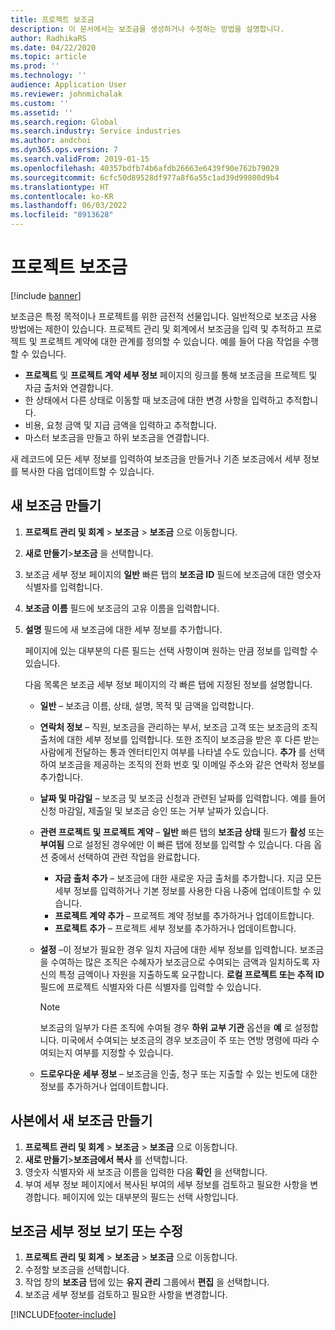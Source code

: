 ```yaml
---
title: 프로젝트 보조금
description: 이 문서에서는 보조금을 생성하거나 수정하는 방법을 설명합니다.
author: RadhikaRS
ms.date: 04/22/2020
ms.topic: article
ms.prod: ''
ms.technology: ''
audience: Application User
ms.reviewer: johnmichalak
ms.custom: ''
ms.assetid: ''
ms.search.region: Global
ms.search.industry: Service industries
ms.author: andchoi
ms.dyn365.ops.version: 7
ms.search.validFrom: 2019-01-15
ms.openlocfilehash: 40357bdfb74b6afdb26663e6439f90e762b79029
ms.sourcegitcommit: 6cfc50d89528df977a8f6a55c1ad39d99800d9b4
ms.translationtype: HT
ms.contentlocale: ko-KR
ms.lasthandoff: 06/03/2022
ms.locfileid: "8913628"
---
```

# <a name="project-grants"></a>프로젝트 보조금

[!include [banner](../includes/banner.md)]

보조금은 특정 목적이나 프로젝트를 위한 금전적 선물입니다. 일반적으로 보조금 사용 방법에는 제한이 있습니다. 프로젝트 관리 및 회계에서 보조금을 입력 및 추적하고 프로젝트 및 프로젝트 계약에 대한 관계를 정의할 수 있습니다. 예를 들어 다음 작업을 수행할 수 있습니다.

- **프로젝트** 및 **프로젝트 계약 세부 정보** 페이지의 링크를 통해 보조금을 프로젝트 및 자금 출처와 연결합니다.
- 한 상태에서 다른 상태로 이동할 때 보조금에 대한 변경 사항을 입력하고 추적합니다.
- 비용, 요청 금액 및 지급 금액을 입력하고 추적합니다.
- 마스터 보조금을 만들고 하위 보조금을 연결합니다.

새 레코드에 모든 세부 정보를 입력하여 보조금을 만들거나 기존 보조금에서 세부 정보를 복사한 다음 업데이트할 수 있습니다.

## <a name="create-a-new-grant"></a>새 보조금 만들기

1. **프로젝트 관리 및 회계** \> **보조금** \> **보조금** 으로 이동합니다.
2. **새로 만들기**\>**보조금** 을 선택합니다.
3. 보조금 세부 정보 페이지의 **일반** 빠른 탭의 **보조금 ID** 필드에 보조금에 대한 영숫자 식별자를 입력합니다.
4. **보조금 이름** 필드에 보조금의 고유 이름을 입력합니다.
5. **설명** 필드에 새 보조금에 대한 세부 정보를 추가합니다.

    페이지에 있는 대부분의 다른 필드는 선택 사항이며 원하는 만큼 정보를 입력할 수 있습니다.

    다음 목록은 보조금 세부 정보 페이지의 각 빠른 탭에 지정된 정보를 설명합니다.

    - **일반** – 보조금 이름, 상태, 설명, 목적 및 금액을 입력합니다.
    - **연락처 정보** – 직원, 보조금을 관리하는 부서, 보조금 고객 또는 보조금의 조직 출처에 대한 세부 정보를 입력합니다. 또한 조직이 보조금을 받은 후 다른 받는 사람에게 전달하는 통과 엔터티인지 여부를 나타낼 수도 있습니다. **추가** 를 선택하여 보조금을 제공하는 조직의 전화 번호 및 이메일 주소와 같은 연락처 정보를 추가합니다.
    - **날짜 및 마감일** – 보조금 및 보조금 신청과 관련된 날짜를 입력합니다. 예를 들어 신청 마감일, 제출일 및 보조금 승인 또는 거부 날짜가 있습니다.
    - **관련 프로젝트 및 프로젝트 계약** – **일반** 빠른 탭의 **보조금 상태** 필드가 **활성** 또는 **부여됨** 으로 설정된 경우에만 이 빠른 탭에 정보를 입력할 수 있습니다. 다음 옵션 중에서 선택하여 관련 작업을 완료합니다.

        - **자금 출처 추가** – 보조금에 대한 새로운 자금 출처를 추가합니다. 지금 모든 세부 정보를 입력하거나 기본 정보를 사용한 다음 나중에 업데이트할 수 있습니다.
        - **프로젝트 계약 추가** – 프로젝트 계약 정보를 추가하거나 업데이트합니다.
        - **프로젝트 추가** – 프로젝트 세부 정보를 추가하거나 업데이트합니다.

    - **설정** –이 정보가 필요한 경우 일치 자금에 대한 세부 정보를 입력합니다. 보조금을 수여하는 많은 조직은 수혜자가 보조금으로 수여되는 금액과 일치하도록 자신의 특정 금액이나 자원을 지출하도록 요구합니다. **로컬 프로젝트 또는 추적 ID** 필드에 프로젝트 식별자와 다른 식별자를 입력할 수 있습니다.

        > [!NOTE]
        > 보조금의 일부가 다른 조직에 수여될 경우 **하위 교부 기관** 옵션을 **예** 로 설정합니다. 미국에서 수여되는 보조금의 경우 보조금이 주 또는 연방 명령에 따라 수여되는지 여부를 지정할 수 있습니다.

    - **드로우다운 세부 정보** – 보조금을 인출, 청구 또는 지출할 수 있는 빈도에 대한 정보를 추가하거나 업데이트합니다.

## <a name="create-a-new-grant-from-a-copy"></a>사본에서 새 보조금 만들기

1. **프로젝트 관리 및 회계** \> **보조금** \> **보조금** 으로 이동합니다.
2. **새로 만들기**\>**보조금에서 복사** 를 선택합니다.
3. 영숫자 식별자와 새 보조금 이름을 입력한 다음 **확인** 을 선택합니다.
4. 부여 세부 정보 페이지에서 복사된 부여의 세부 정보를 검토하고 필요한 사항을 변경합니다. 페이지에 있는 대부분의 필드는 선택 사항입니다.

## <a name="view-or-modify-grant-details"></a>보조금 세부 정보 보기 또는 수정

1. **프로젝트 관리 및 회계** \> **보조금** \> **보조금** 으로 이동합니다.
2. 수정할 보조금을 선택합니다.
3. 작업 창의 **보조금** 탭에 있는 **유지 관리** 그룹에서 **편집** 을 선택합니다.
4. 보조금 세부 정보를 검토하고 필요한 사항을 변경합니다.


[!INCLUDE[footer-include](../includes/footer-banner.md)]